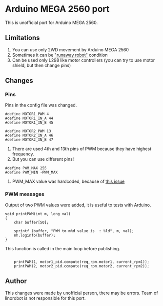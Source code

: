 # Arduino MEGA 2560 port

This is unofficial port for Arduino MEGA 2560.

## Limitations

1. You can use only 2WD movement by Arduino MEGA 2560
2. Sometimes it can be ["runaway robot"](https://groups.google.com/d/msg/linorobot/Twc49Mdzais/CDNbNOxZAwAJ) condition
3. Can be used only L298 like motor controllers (you can try to use motor shield, but then change pins)

## Changes

### Pins

Pins in the config file was changed.

```
#define MOTOR1_PWM 4
#define MOTOR1_IN_A 44
#define MOTOR1_IN_B 45

#define MOTOR2_PWM 13
#define MOTOR2_IN_A 46
#define MOTOR2_IN_B 47
```

1. There are used 4th and 13th pins of PWM because they have highest frequency.
2. But you can use different pins!

```
#define PWM_MAX 255
#define PWM_MIN -PWM_MAX
```

1. PWM_MAX value was hardcoded, because of [this issue](https://github.com/linorobot/linorobot/issues/27)

### PWM messages

Output of two PWM values were added, it is useful to tests with Arduino.

```
void printPWM(int m, long val)
{
    char buffer[50];

    sprintf (buffer, "PWM to m%d value is  : %ld", m, val);
    nh.loginfo(buffer);
}
```

This function is called in the main loop before publishing.

```

    printPWM(1, motor1_pid.compute(req_rpm.motor1, current_rpm1));
    printPWM(2, motor2_pid.compute(req_rpm.motor2, current_rpm2));

```

## Author
This changes were made by unofficial person, there may be errors. Team of linorobot is not responsible for this port.
